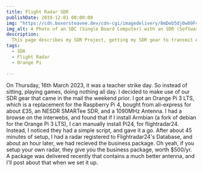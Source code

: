```yaml
---
title: Flight Radar SDR
publishDate: 2019-12-01 00:00:00
img: "https://cdn.boxersteavee.dev/cdn-cgi/imagedelivery/8mDeb5dj0w69F4TILSzPUQ/6cc713a4-bc79-492e-ca10-6f4bf1be0100/public"
img_alt: A Photo of an SBC (Single Board Computer) with an SDR (Software Defined Radio) Plugged in, with a 1090MHz antenna.
description:
  This page describes my SDR Project, getting my SDR gear to transmit ADS-B Data to FlightRadar 24.
tags:
  - SDR
  - Flight Radar
  - Orange Pi

---
```


On Thursday, 16th March 2023, it was a teacher strike day. So instead of sitting, playing games, doing nothing all day. I decided to make use of our SDR gear that came in the mail the weekend prior. I got an Orange Pi 3 LTS, which is a replacement for the Raspberry Pi 4, bought from ali-express for about £35, an NESDR SMARTee SDR, and a 1090MHz Antenna. I had a browse on the interwebs, and found that if I install Armbian (a fork of debian for the Orange Pi 3 LTS), I can manually install Pi24, for flightradar24. Instead, I noticed they had a simple script, and gave it a go. After about 45 minutes of setup, I had a radar registered to Flightradar24's Database, and about an hour later, we had recieved the business package. Oh yeah, if you setup your own radar, they give you the business package, worth $500/yr. A package was delivered recently that contains a much better antenna, and I'll post about that when we set it up.